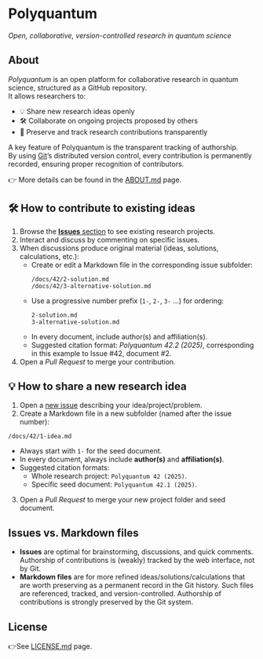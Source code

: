 # Polyquantum
_Open, collaborative, version-controlled research in quantum science_

## About
_Polyquantum_ is an open platform for collaborative research in quantum science, structured as a GitHub repository.  
It allows researchers to:

- 💡 Share new research ideas openly  
- 🛠️ Collaborate on ongoing projects proposed by others  
- 📝 Preserve and track research contributions transparently  

A key feature of Polyquantum is the transparent tracking of authorship.  
By using [Git](https://it.wikipedia.org/wiki/Git_(software))’s distributed version control, every contribution is permanently recorded, ensuring proper recognition of contributors.  

👉 More details can be found in the [ABOUT.md](ABOUT.md) page.


## 🛠️ How to contribute to existing ideas
1. Browse the [**Issues** section](https://github.com/andreamari/polyquantum_test/issues) to see existing research projects.  
2. Interact and discuss by commenting on specific issues.  
3. When discussions produce original material (ideas, solutions, calculations, etc.):  
   - Create or edit a Markdown file in the corresponding issue subfolder:  
     ```
     /docs/42/2-solution.md
     /docs/42/3-alternative-solution.md
     ```
   - Use a progressive number prefix (`1-`, `2-`, `3-` …) for ordering:  
     ```
     2-solution.md
     3-alternative-solution.md
     ```
   - In every document, include author(s) and affiliation(s). 
   - Suggested citation format: _Polyquantum 42.2 (2025)_, corresponding in this example to Issue #42, document #2.  
4. Open a _Pull Request_ to merge your contribution.


## 💡 How to share a new research idea
1. Open a [new issue](https://github.com/andreamari/polyquantum_test/issues/new/choose) describing your idea/project/problem.  
2. Create a Markdown file in a new subfolder (named after the issue number):
```
/docs/42/1-idea.md
```
- Always start with `1-` for the seed document.  
- In every document, always include **author(s)** and **affiliation(s)**.
- Suggested citation formats:  
  - Whole research project: `Polyquantum 42 (2025)`.
  - Specific seed document: `Polyquantum 42.1 (2025)`. 
3. Open a _Pull Request_ to merge your new project folder and seed document.


## Issues vs. Markdown files
- **Issues** are optimal for brainstorming, discussions, and quick comments. Authorship of contributions is (weakly) tracked by the web interface, not by Git.
- **Markdown files** are for more refined ideas/solutions/calculations that are worth preserving as a permanent record in the Git history. Such files are referenced, tracked, and version-controlled. Authorship of contributions is strongly preserved by the Git system.

## License
👉See [LICENSE.md](LICENSE.md) page.

